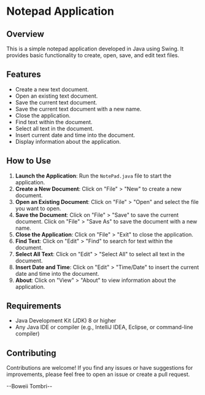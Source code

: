 # Notepad Application

## Overview
This is a simple notepad application developed in Java using Swing. It provides basic functionality to create, open, save, and edit text files.

## Features
- Create a new text document.
- Open an existing text document.
- Save the current text document.
- Save the current text document with a new name.
- Close the application.
- Find text within the document.
- Select all text in the document.
- Insert current date and time into the document.
- Display information about the application.

## How to Use
1. **Launch the Application**: Run the `NotePad.java` file to start the application.
2. **Create a New Document**: Click on "File" > "New" to create a new document.
3. **Open an Existing Document**: Click on "File" > "Open" and select the file you want to open.
4. **Save the Document**: Click on "File" > "Save" to save the current document. Click on "File" > "Save As" to save the document with a new name.
5. **Close the Application**: Click on "File" > "Exit" to close the application.
6. **Find Text**: Click on "Edit" > "Find" to search for text within the document.
7. **Select All Text**: Click on "Edit" > "Select All" to select all text in the document.
8. **Insert Date and Time**: Click on "Edit" > "Time/Date" to insert the current date and time into the document.
9. **About**: Click on "View" > "About" to view information about the application.

## Requirements
- Java Development Kit (JDK) 8 or higher
- Any Java IDE or compiler (e.g., IntelliJ IDEA, Eclipse, or command-line compiler)

## Contributing
Contributions are welcome! If you find any issues or have suggestions for improvements, please feel free to open an issue or create a pull request.

--Boweii Tombri--
